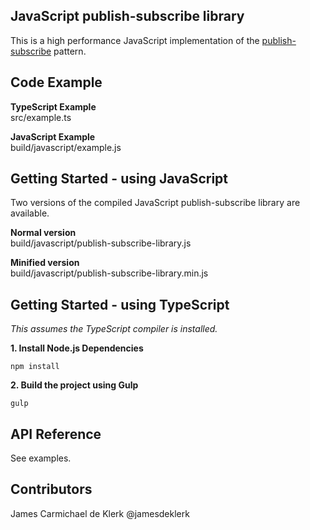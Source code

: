 ## JavaScript publish-subscribe library

This is a high performance JavaScript implementation of the [publish-subscribe](https://en.wikipedia.org/wiki/Publish%E2%80%93subscribe_pattern) pattern.

## Code Example

**TypeScript Example**<br />
src/example.ts

**JavaScript Example**<br />
build/javascript/example.js

## Getting Started - using JavaScript

Two versions of the compiled JavaScript publish-subscribe library are available.<br />

**Normal version**<br />
build/javascript/publish-subscribe-library.js

**Minified version**<br />
build/javascript/publish-subscribe-library.min.js

## Getting Started - using TypeScript

*This assumes the TypeScript compiler is installed.*<br />

**1. Install Node.js Dependencies**<br />
```
npm install
```

**2. Build the project using Gulp**<br />
```
gulp
```

## API Reference

See examples.

## Contributors

James Carmichael de Klerk @jamesdeklerk
